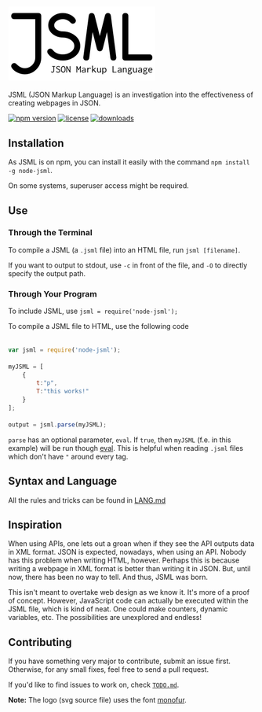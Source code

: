 ### ![JSML](/jsml.png)

JSML (JSON Markup Language) is an investigation into the effectiveness of creating webpages in JSON.

[![npm version](https://img.shields.io/npm/v/node-jsml.svg)](https://www.npmjs.com/package/node-jsml)
[![license](https://img.shields.io/npm/l/node-jsml.svg)](https://www.npmjs.com/package/node-jsml)
[![downloads](https://img.shields.io/npm/dm/node-jsml.svg)](https://www.npmjs.com/package/node-jsml)

## Installation

As JSML is on npm, you can install it easily with the command `npm install -g node-jsml`.

On some systems, superuser access might be required.

## Use

### Through the Terminal

To compile a JSML (a `.jsml` file) into an HTML file, run `jsml [filename]`.

If you want to output to stdout, use `-c` in front of the file, and `-O` to directly specify the output path.

### Through Your Program

To include JSML, use `jsml = require('node-jsml');`

To compile a JSML file to HTML, use the following code

```JavaScript

var jsml = require('node-jsml');

myJSML = [
	{
		t:"p",
		T:"this works!"
	}
];

output = jsml.parse(myJSML);
```

`parse` has an optional parameter, `eval`. If `true`, then `myJSML` (f.e. in this example) will be run though [eval](http://www.w3schools.com/jsref/jsref_eval.asp). This is helpful when reading `.jsml` files which don't have `"` around every tag.

## Syntax and Language

All the rules and tricks can be found in [LANG.md](/doc/LANG.md)

## Inspiration

When using APIs, one lets out a groan when if they see the API outputs data in XML format. JSON is expected, nowadays, when using an API. Nobody has this problem when writing HTML, however. Perhaps this is because writing a webpage in XML format is better than writing it in JSON. But, until now, there has been no way to tell. And thus, JSML was born.

This isn't meant to overtake web design as we know it. It's more of a proof of concept. However, JavaScript code can actually be executed within the JSML file, which is kind of neat. One could make counters, dynamic variables, etc. The possibilities are unexplored and endless!

## Contributing

If you have something very major to contribute, submit an issue first. Otherwise, for any small fixes, feel free to send a pull request.

If you'd like to find issues to work on, check [`TODO.md`](/doc/TODO.md).

**Note:** The logo (svg source file) uses the font [monofur](http://www.dafont.com/monofur.font).
